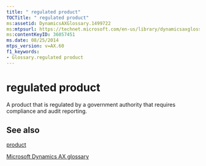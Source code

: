 ```yaml
---
title: " regulated product"
TOCTitle: " regulated product"
ms:assetid: DynamicsAXGlossary.1499722
ms:mtpsurl: https://technet.microsoft.com/en-us/library/dynamicsaxglossary.1499722(v=AX.60)
ms:contentKeyID: 36057451
ms.date: 08/25/2014
mtps_version: v=AX.60
f1_keywords:
- Glossary.regulated product
---
```


# regulated product

A product that is regulated by a government authority that requires compliance and audit reporting.

## See also

[product](product.md)

[Microsoft Dynamics AX glossary](glossary/microsoft-dynamics-ax-glossary.md)

  


